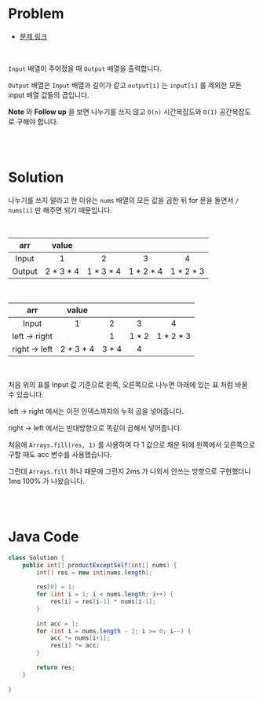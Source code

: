 # Problem

- [문제 링크](https://leetcode.com/problems/product-of-array-except-self/)

<br>

`Input` 배열이 주어졌을 때 `Output` 배열을 출력합니다.

`Output` 배열은 `Input` 배열과 길이가 같고 `output[i]` 는 `input[i]` 를 제외한 모든 input 배열 값들의 곱입니다.

**Note** 와 **Follow up** 을 보면 나누기를 쓰지 않고 `O(n)` 시간복잡도와 `O(1)` 공간복잡도로 구해야 합니다.

<br><br>

# Solution

나누기를 쓰지 말라고 한 이유는 `nums` 배열의 모든 값을 곱한 뒤 for 문을 돌면서 `/ nums[i]` 만 해주면 되기 때문입니다.

<br>

arr | value | | | |
:--: | :--: | :--: | :--: | :--:
Input | 1 | 2 | 3 | 4
Output | 2 * 3 * 4 | 1 * 3 * 4 | 1 * 2 * 4 | 1 * 2 * 3

<br>

arr | value | | | |
:--: | :--: | :--: | :--: | :--:
Input | 1 | 2 | 3 | 4
left -> right |  | 1 | 1 * 2 | 1 * 2 * 3
right -> left | 2 * 3 * 4 | 3 * 4 | 4 | 

<br>

처음 위의 표를 Input 값 기준으로 왼쪽, 오른쪽으로 나누면 아래에 있는 표 처럼 바꿀 수 있습니다.

left -> right 에서는 이전 인덱스까지의 누적 곱을 넣어줍니다.

right -> left 에서는 반대방향으로 똑같이 곱해서 넣어줍니다.

처음에 `Arrays.fill(res, 1)` 를 사용하여 다 1 값으로 채운 뒤에 왼쪽에서 오른쪽으로 구할 때도 acc 변수를 사용했습니다.

그런데 `Arrays.fill` 하나 때문에 그런지 2ms 가 나와서 안쓰는 방향으로 구현했더니 1ms 100% 가 나왔습니다.

<br><br>

# Java Code

```java
class Solution {
    public int[] productExceptSelf(int[] nums) {
        int[] res = new int[nums.length];
        
        res[0] = 1;
        for (int i = 1; i < nums.length; i++) {
            res[i] = res[i-1] * nums[i-1];
        }
        
        int acc = 1;
        for (int i = nums.length - 2; i >= 0; i--) {
            acc *= nums[i+1];
            res[i] *= acc;
        }
        
        return res;
    }
    
}
```